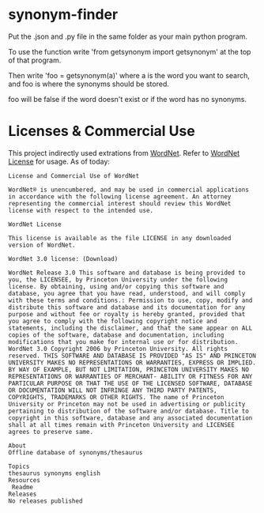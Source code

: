 # synonym-finder

Put the .json and .py file in the same folder as your main python program.

To use the function write 'from getsynonym import getsynonym' at the top of that program.

Then write 'foo = getsynonym(a)' where a is the word you want to search, and foo is where the synonyms should be stored.

foo will be false if the word doesn't exist or if the word has no synonyms.

# Licenses & Commercial Use

This project indirectly used extrations from [WordNet](https://wordnet.princeton.edu/). Refer to [WordNet License](https://wordnet.princeton.edu/license-and-commercial-use) for usage. As of today:
```
License and Commercial Use of WordNet

WordNet® is unencumbered, and may be used in commercial applications in accordance with the following license agreement. An attorney representing the commercial interest should review this WordNet license with respect to the intended use.

WordNet License

This license is available as the file LICENSE in any downloaded version of WordNet.

WordNet 3.0 license: (Download)

WordNet Release 3.0 This software and database is being provided to you, the LICENSEE, by Princeton University under the following license. By obtaining, using and/or copying this software and database, you agree that you have read, understood, and will comply with these terms and conditions.: Permission to use, copy, modify and distribute this software and database and its documentation for any purpose and without fee or royalty is hereby granted, provided that you agree to comply with the following copyright notice and statements, including the disclaimer, and that the same appear on ALL copies of the software, database and documentation, including modifications that you make for internal use or for distribution. WordNet 3.0 Copyright 2006 by Princeton University. All rights reserved. THIS SOFTWARE AND DATABASE IS PROVIDED "AS IS" AND PRINCETON UNIVERSITY MAKES NO REPRESENTATIONS OR WARRANTIES, EXPRESS OR IMPLIED. BY WAY OF EXAMPLE, BUT NOT LIMITATION, PRINCETON UNIVERSITY MAKES NO REPRESENTATIONS OR WARRANTIES OF MERCHANT- ABILITY OR FITNESS FOR ANY PARTICULAR PURPOSE OR THAT THE USE OF THE LICENSED SOFTWARE, DATABASE OR DOCUMENTATION WILL NOT INFRINGE ANY THIRD PARTY PATENTS, COPYRIGHTS, TRADEMARKS OR OTHER RIGHTS. The name of Princeton University or Princeton may not be used in advertising or publicity pertaining to distribution of the software and/or database. Title to copyright in this software, database and any associated documentation shall at all times remain with Princeton University and LICENSEE agrees to preserve same.

About
Offline database of synonyms/thesaurus

Topics
thesaurus synonyms english
Resources
 Readme
Releases
No releases published
```
